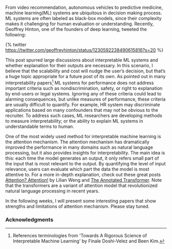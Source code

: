 From video recommendation, autonomous vehicles to predictive medicine, machine learning(ML) systems are ubiquitous in decision making process. ML systems are often labeled as black-box models, since their complexity makes it challenging for human evaluation or understanding. Recently, Geoffrey Hinton, one of the founders of deep learning, tweeted the following:

{% twitter https://twitter.com/geoffreyhinton/status/1230592238490615816?s=20 %}

This post spurred large discussions about interpretable ML systems and whether explanation for their outputs are necessary. In this scenario, I believe that the scalability and cost will nudge the user’s decision, but that’s a huge topic appropriate for a future post of its own. As pointed out in many interpretability papers[^1] ML systems for performance does not address important criteria such as nondiscrimination, safety, or right to explanation by end-users or legal systems. Ignoring any of these criteria could lead to alarming consequences, but unlike measures of performance, these criteria are usually difficult to quantify. For example, HR system may discriminate applications based on many confounders that may not be obvious to the recruiter. To address such cases, ML researchers are developing methods to measure interpretability; or the ability to explain ML systems in understandable terms to human.

One of the most widely used method for interpretable machine learning is the attention mechanism. The attention mechanism has dramatically improved the performance in many domains such as natural language processing, but it also provides insights for interpretability. The main idea is this: each time the model generates an output, it only refers small part of the input that is most relevant to the output. By quantifying the level of input relevance, users can evaluate which part the data the model is most attentive to. For a more in-depth explanation, check out these great posts [Attention? Attention!](https://lilianweng.github.io/lil-log/2018/06/24/attention-attention.html) by Lilian Weng and [The Annotated Transformer](https://nlp.seas.harvard.edu/2018/04/03/attention.html). Note that the transformers are a variant of attention model that revolutionized natural language processing in recent years.

In the following weeks, I will present some interesting papers that show strengths and limitations of attention mechanism. Please stay tuned.

### Acknowledgments
[^1]:References terminologies from 'Towards A Rigorous Science of Interpretable Machine Learning' by Finale Doshi-Velez and Been Kim.
